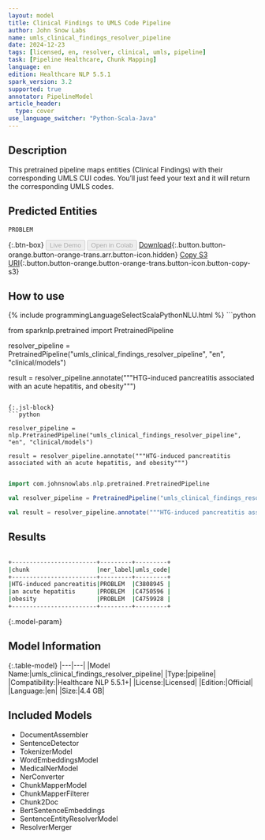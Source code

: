 ```yaml
---
layout: model
title: Clinical Findings to UMLS Code Pipeline
author: John Snow Labs
name: umls_clinical_findings_resolver_pipeline
date: 2024-12-23
tags: [licensed, en, resolver, clinical, umls, pipeline]
task: [Pipeline Healthcare, Chunk Mapping]
language: en
edition: Healthcare NLP 5.5.1
spark_version: 3.2
supported: true
annotator: PipelineModel
article_header:
  type: cover
use_language_switcher: "Python-Scala-Java"
---
```


## Description

This pretrained pipeline maps entities (Clinical Findings) with their corresponding UMLS CUI codes. You’ll just feed your text and it will return the corresponding UMLS codes.

## Predicted Entities

`PROBLEM`

{:.btn-box}
<button class="button button-orange" disabled>Live Demo</button>
<button class="button button-orange" disabled>Open in Colab</button>
[Download](https://s3.amazonaws.com/auxdata.johnsnowlabs.com/clinical/models/umls_clinical_findings_resolver_pipeline_en_5.5.1_3.2_1734986382021.zip){:.button.button-orange.button-orange-trans.arr.button-icon.hidden}
[Copy S3 URI](s3://auxdata.johnsnowlabs.com/clinical/models/umls_clinical_findings_resolver_pipeline_en_5.5.1_3.2_1734986382021.zip){:.button.button-orange.button-orange-trans.button-icon.button-copy-s3}

## How to use



<div class="tabs-box" markdown="1">
{% include programmingLanguageSelectScalaPythonNLU.html %}
```python

from sparknlp.pretrained import PretrainedPipeline

resolver_pipeline = PretrainedPipeline("umls_clinical_findings_resolver_pipeline", "en", "clinical/models")

result = resolver_pipeline.annotate("""HTG-induced pancreatitis associated with an acute hepatitis, and obesity""")

```

{:.jsl-block}
```python

resolver_pipeline = nlp.PretrainedPipeline("umls_clinical_findings_resolver_pipeline", "en", "clinical/models")

result = resolver_pipeline.annotate("""HTG-induced pancreatitis associated with an acute hepatitis, and obesity""")

```
```scala

import com.johnsnowlabs.nlp.pretrained.PretrainedPipeline

val resolver_pipeline = PretrainedPipeline("umls_clinical_findings_resolver_pipeline", "en", "clinical/models")

val result = resolver_pipeline.annotate("""HTG-induced pancreatitis associated with an acute hepatitis, and obesity""")

```
</div>

## Results

```bash

+------------------------+---------+---------+
|chunk                   |ner_label|umls_code|
+------------------------+---------+---------+
|HTG-induced pancreatitis|PROBLEM  |C3808945 |
|an acute hepatitis      |PROBLEM  |C4750596 |
|obesity                 |PROBLEM  |C4759928 |
+------------------------+---------+---------+

```

{:.model-param}
## Model Information

{:.table-model}
|---|---|
|Model Name:|umls_clinical_findings_resolver_pipeline|
|Type:|pipeline|
|Compatibility:|Healthcare NLP 5.5.1+|
|License:|Licensed|
|Edition:|Official|
|Language:|en|
|Size:|4.4 GB|

## Included Models

- DocumentAssembler
- SentenceDetector
- TokenizerModel
- WordEmbeddingsModel
- MedicalNerModel
- NerConverter
- ChunkMapperModel
- ChunkMapperFilterer
- Chunk2Doc
- BertSentenceEmbeddings
- SentenceEntityResolverModel
- ResolverMerger